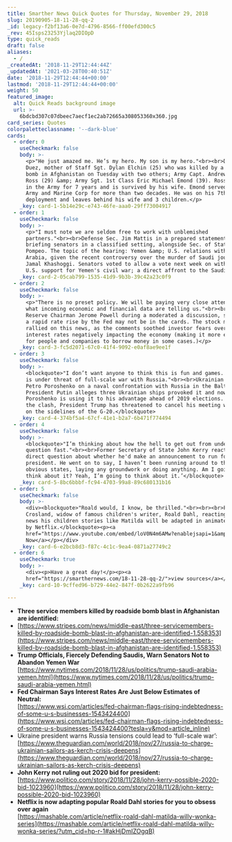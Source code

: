 ```yaml
---
title: Smarther News Quick Quotes for Thursday, November 29, 2018
slug: 20190905-18-11-28-qq-2
_id: legacy-f2bf13a6-0e7d-4796-8566-ff00efd300c5
_rev: 45Isps23253Yjlaq2DIOpD
type: quick_reads
draft: false
aliases:
  - /
_createdAt: '2018-11-29T12:44:44Z'
_updatedAt: '2021-03-28T00:40:51Z'
date: '2018-11-29T12:44:44+00:00'
lastmod: '2018-11-29T12:44:44+00:00'
weight: 50
featured_image:
  alt: Quick Reads background image
  url: >-
    6bdcbd307c07dbeec7aecf1ec2ab72665a308053360x360.jpg
card_series: Quotes
colorpaletteclassname: '--dark-blue'
cards:
  - order: 0
    useCheckmark: false
    body: >-
      <p>"He just amazed me. He’s my hero. My son is my hero."<br><br>Dawna
      Duez, mother of Staff Sgt. Dylan Elchin (25) who was killed by a roadside
      bomb in Afghanistan on Tuesday with two others; Army Capt. Andrew Patrick
      Ross (29) &amp; Army Sgt. 1st Class Eric Michael Emond (39). Ross served
      in the Army for 7 years and is survived by his wife. Emond served in the
      Army and Marine Corp for more than two decades. He was on his 7th overseas
      deployment and leaves behind his wife and 3 children.</p>
    _key: card-1-5b14e29c-e743-46fe-aaa0-29ff73004917
  - order: 1
    useCheckmark: false
    body: >-
      <p>"I must note we are seldom free to work with unblemished
      partners."<br><br>Defense Sec. Jim Mattis in a prepared statement before
      briefing senators in a classified setting, alongside Sec. of State Mike
      Pompeo. The topic of the hearing: Yemen &amp; U.S. relations with Saudi
      Arabia, given the recent controversy over the murder of Saudi journalist
      Jamal Khashoggi. Senators voted to allow a vote next week on withdrawing
      U.S. support for Yemen's civil war; a direct affront to the Saudis.</p>
    _key: card-2-05cab799-1535-41d9-9b3b-39c42a23c0f9
  - order: 2
    useCheckmark: false
    body: >-
      <p>"There is no preset policy. We will be paying very close attention to
      what incoming economic and financial data are telling us."<br><br>Federal
      Reserve Chairman Jerome Powell during a moderated a discussion, signaling
      a rapid rate rise by the Fed may not be in the cards. The stock market
      rallied on this news, as the comments soothed investor fears over higher
      interest rates negatively impacting the economy (making it more expensive
      for people and companies to borrow money in some cases.)</p>
    _key: card-3-fc5d2071-67c0-41f4-9092-e0af8ae9ee1f
  - order: 3
    useCheckmark: false
    body: >-
      <blockquote>"I don’t want anyone to think this is fun and games. Ukraine
      is under threat of full-scale war with Russia."<br><br>Ukrainian President
      Petro Poroshenko on a naval confrontation with Russia in the Baltic Sea.
      President Putin alleges three Ukrainian ships provoked it and now says
      Poroshenko is using it to his advantage ahead of 2019 elections. Due to
      the clash, President Trump has threatened to cancel his meeting with Putin
      on the sidelines of the G-20.</blockquote>
    _key: card-4-374bf5a4-67cf-41e1-b2a7-6b471f774494
  - order: 4
    useCheckmark: false
    body: >-
      <blockquote>"I’m thinking about how the hell to get out from under that
      question fast."<br><br>Former Secretary of State John Kerry reacting to a
      direct question about whether he'd make an announcement to run for
      president. He went on to say, I haven’t been running around to the most
      obvious states, laying any groundwork or doing anything. Am I going to
      think about it? Yeah, I’m going to think about it.’</blockquote>
    _key: card-5-8bc6bbbf-fc94-4703-99a8-89c680131b16
  - order: 5
    useCheckmark: false
    body: >-
      <div><blockquote>"Roald would, I know, be thrilled."<br><br><br>Felicity
      Crosland, widow of famous children's writer, Roald Dahl, reacting to the
      news his children stories like Matilda will be adapted in animated series
      by Netflix.</blockquote><p><a
      href="https://www.youtube.com/embed/loV0N4m6AMw?enablejsapi=1&amp;autoplay=1&amp;rel=0">Watch
      Now</a></p></div>
    _key: card-6-e2bcb8d3-f87c-4c1c-9ea4-0871a27749c2
  - order: 6
    useCheckmark: true
    body: >-
      <div><p>Have a great day!</p><p><a
      href="https://smarthernews.com/18-11-28-qq-2/">view sources</a></p></div>
    _key: card-10-9cffed96-b729-44e2-847f-0b2622a9fb96

---
```

* **Three service members killed by roadside bomb blast in Afghanistan are identified:**
* [https://www.stripes.com/news/middle-east/three-servicemembers-killed-by-roadside-bomb-blast-in-afghanistan-are-identified-1.558353](https://www.stripes.com/news/middle-east/three-servicemembers-killed-by-roadside-bomb-blast-in-afghanistan-are-identified-1.558353)
* **Trump Officials, Fiercely Defending Saudis, Warn Senators Not to Abandon Yemen War**  
[https://www.nytimes.com/2018/11/28/us/politics/trump-saudi-arabia-yemen.html](https://www.nytimes.com/2018/11/28/us/politics/trump-saudi-arabia-yemen.html)
* **Fed Chairman Says Interest Rates Are Just Below Estimates of Neutral:**  
[https://www.wsj.com/articles/fed-chairman-flags-rising-indebtedness-of-some-u-s-businesses-1543424400](https://www.wsj.com/articles/fed-chairman-flags-rising-indebtedness-of-some-u-s-businesses-1543424400?tesla=y&mod=article_inline)
* Ukraine president warns Russia tensions could lead to ‘full-scale war’:  
[https://www.theguardian.com/world/2018/nov/27/russia-to-charge-ukrainian-sailors-as-kerch-crisis-deepens](https://www.theguardian.com/world/2018/nov/27/russia-to-charge-ukrainian-sailors-as-kerch-crisis-deepens)
* **John Kerry not ruling out 2020 bid for president:**  
[https://www.politico.com/story/2018/11/28/john-kerry-possible-2020-bid-1023960](https://www.politico.com/story/2018/11/28/john-kerry-possible-2020-bid-1023960)
* **Netflix is now adapting popular Roald Dahl stories for you to obsess over again**  
[https://mashable.com/article/netflix-roald-dahl-matilda-willy-wonka-series](https://mashable.com/article/netflix-roald-dahl-matilda-willy-wonka-series/?utm_cid=hp-r-1#akHjDmIZOgqB)